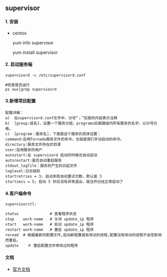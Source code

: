 ## supervisor

#### 1. 安装

- centos

	yum info supervisor
	
	yum install supervisor

#### 2. 启动服务端

	supervisord -c /etc/supervisord.conf

	#检查是否运行
	ps aux|grep superviosrd

#### 3.新增项目配置

	配置详解：
	a)  在supervisord.conf文件中，分号“；”后面的内容表示注释
	b)  [group:组名]，设置一个服务分组，programs后面跟组内所有服务的名字，以分号分格。
	c)  [program：服务名]，下面是这个服务的具体设置：
	command:启用Tornado服务文件的命令，也就是我们手动启动的命令。
	directory:服务文件所在的目录
	user:启用服务的用户
	autostart:在 supervisord 启动的时候也自动启动
	autorestart:是否自动重启服务
	stdout_logfile：服务的产生的日起文件
	loglevel:日志级别
	startretries = 3; 启动失败自动重试次数，默认是 3
    startsecs = 5; 启动 5 秒后没有异常退出，就当作已经正常启动了

#### 4.客户端命令

	supervisorctl:

	status   		    # 查看程序状态
	stop    work-name   # 关闭 update_ip 程序
	start   work-name   # 启动 update_ip 程序
	restart work-name   # 重启 update_ip 程序
	reread  # 根据最新的配置文件,启动新配置或有改动的进程,配置没有改动的进程不会受影响而重启。
	update    ＃ 重启配置文件修改过的程序


#### 文档

- [官方文档](http://supervisord.org/)



